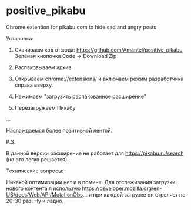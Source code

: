 # positive_pikabu
Chrome extention for pikabu.com to hide sad and angry posts

Установка:

1. Скачиваем код отсюда: https://github.com/Amantel/positive_pikabu
Зелёная кнопочка Code -> Download Zip

2. Распаковываем архив.

3. Открываем chrome://extensions/ и включаем режим разработчика справа вверху.

4. Нажимаем "загрузить распакованное расширение"

5. Перезагружаем Пикабу

...

Наслаждаемся более позитивной лентой.



P.S.

В данной версии расширение не работает для https://pikabu.ru/search (но это легко решается).





Технические вопросы:

Никакой оптимизации нет и в помине. Для отслеживания загрузки нового контента я использую https://developer.mozilla.org/en-US/docs/Web/API/MutationObs... и при каждой загрузке он стреляет по 20-30 раз. Ну и ладно.

